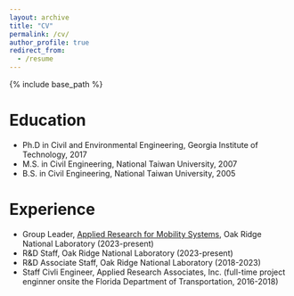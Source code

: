 ```yaml
---
layout: archive
title: "CV"
permalink: /cv/
author_profile: true
redirect_from:
  - /resume
---
```


{% include base_path %}

Education
======
* Ph.D in Civil and Environmental Engineering, Georgia Institute of Technology, 2017
* M.S. in Civil Engineering, National Taiwan University, 2007
* B.S. in Civil Engineering, National Taiwan University, 2005

Experience
======
* Group Leader, [Applied Research for Mobility Systems](https://www.ornl.gov/group/applied-research-for-mobility-systems), Oak Ridge National Laboratory (2023-present)
* R&D Staff, Oak Ridge National Laboratory (2023-present)
* R&D Associate Staff, Oak Ridge National Laboratory (2018-2023)
* Staff Civli Engineer, Applied Research Associates, Inc. (full-time project enginner onsite the Florida Department of Transportation, 2016-2018)